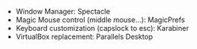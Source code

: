 - Window Manager: Spectacle
- Magic Mouse control (middle mouse...): MagicPrefs
- Keyboard customization (capslock to esc): Karabiner
- VirtualBox replacement: Parallels Desktop
